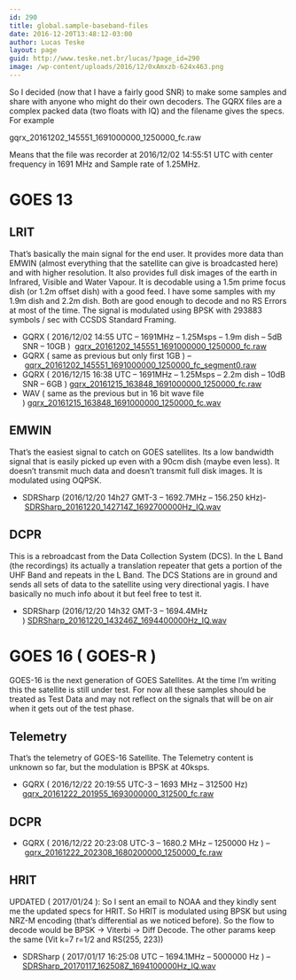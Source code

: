 ```yaml
---
id: 290
title: global.sample-baseband-files
date: 2016-12-20T13:48:12-03:00
author: Lucas Teske
layout: page
guid: http://www.teske.net.br/lucas/?page_id=290
image: /wp-content/uploads/2016/12/0xAmxzb-624x463.png
---
```

So I decided (now that I have a fairly good SNR) to make some samples and share with anyone who might do their own decoders. The GQRX files are a complex packed data (two floats with IQ) and the filename gives the specs. For example

gqrx\_20161202\_145551\_1691000000\_1250000_fc.raw

Means that the file was recorder at 2016/12/02 14:55:51 UTC with center frequency in 1691 MHz and Sample rate of 1.25MHz.

# GOES 13

## LRIT

That&#8217;s basically the main signal for the end user. It provides more data than EMWIN (almost everything that the satellite can give is broadcasted here) and with higher resolution. It also provides full disk images of the earth in Infrared, Visible and Water Vapour. It is decodable using a 1.5m prime focus dish (or 1.2m offset dish) with a good feed. I have some samples with my 1.9m dish and 2.2m dish. Both are good enough to decode and no RS Errors at most of the time. The signal is modulated using BPSK with 293883 symbols / sec with CCSDS Standard Framing.

  * GQRX ( 2016/12/02 14:55 UTC &#8211; 1691MHz &#8211; 1.25Msps &#8211; 1.9m dish &#8211; 5dB SNR &#8211; 10GB )  [gqrx\_20161202\_145551\_1691000000\_1250000_fc.raw](https://www.teske.net.br/lucas/basebands/goes13/lrit/gqrx_20161202_145551_1691000000_1250000_fc.raw)
  * GQRX ( same as previous but only first 1GB ) &#8211; [gqrx\_20161202\_145551\_1691000000\_1250000\_fc\_segment0.raw](https://www.teske.net.br/lucas/basebands/goes13/lrit/gqrx_20161202_145551_1691000000_1250000_fc_segment0.raw)
  * GQRX ( 2016/12/15 16:38 UTC &#8211; 1691MHz &#8211; 1.25Msps &#8211; 2.2m dish &#8211; 10dB SNR &#8211; 6GB ) [gqrx\_20161215\_163848\_1691000000\_1250000_fc.raw](https://www.teske.net.br/lucas/basebands/goes13/lrit/gqrx_20161215_163848_1691000000_1250000_fc.raw)
  * WAV ( same as the previous but in 16 bit wave file ) [gqrx\_20161215\_163848\_1691000000\_1250000_fc.wav](https://www.teske.net.br/lucas/basebands/goes13/lrit/gqrx_20161215_163848_1691000000_1250000_fc.wav)

## EMWIN

That&#8217;s the easiest signal to catch on GOES satellites. Its a low bandwidth signal that is easily picked up even with a 90cm dish (maybe even less). It doesn&#8217;t transmit much data and doesn&#8217;t transmit full disk images. It is modulated using OQPSK.

  * SDRSharp (2016/12/20 14h27 GMT-3 &#8211; 1692.7MHz &#8211; 156.250 kHz)- [SDRSharp\_20161220\_142714Z\_1692700000Hz\_IQ.wav](https://www.teske.net.br/lucas/basebands/goes13/emwin/SDRSharp_20161220_142714Z_1692700000Hz_IQ.wav)

## DCPR

This is a rebroadcast from the Data Collection System (DCS). In the L Band (the recordings) its actually a translation repeater that gets a portion of the UHF Band and repeats in the L Band. The DCS Stations are in ground and sends all sets of data to the satellite using very directional yagis. I have basically no much info about it but feel free to test it.

  * SDRSharp (2016/12/20 14h32 GMT-3 &#8211; 1694.4MHz ) [SDRSharp\_20161220\_143246Z\_1694400000Hz\_IQ.wav](https://www.teske.net.br/lucas/basebands/goes13/dcpr/SDRSharp_20161220_143246Z_1694400000Hz_IQ.wav)

# GOES 16 ( GOES-R )

GOES-16 is the next generation of GOES Satellites. At the time I&#8217;m writing this the satellite is still under test. For now all these samples should be treated as Test Data and may not reflect on the signals that will be on air when it gets out of the test phase.

## Telemetry

That&#8217;s the telemetry of GOES-16 Satellite. The Telemetry content is unknown so far, but the modulation is BPSK at 40ksps.

  * GQRX ( 2016/12/22 20:19:55 UTC-3 &#8211; 1693 MHz &#8211; 312500 Hz) [gqrx\_20161222\_201955\_1693000000\_312500_fc.raw](https://www.teske.net.br/lucas/basebands/goes16/TLM/gqrx_20161222_201955_1693000000_312500_fc.raw)

## DCPR

  * GQRX ( 2016/12/22 20:23:08 UTC-3 &#8211; 1680.2 MHz &#8211; 1250000 Hz ) &#8211; [gqrx\_20161222\_202308\_1680200000\_1250000_fc.raw](https://www.teske.net.br/lucas/basebands/goes16/DCPR/gqrx_20161222_202308_1680200000_1250000_fc.raw)

## HRIT

UPDATED ( 2017/01/24 ): So I sent an email to NOAA and they kindly sent me the updated specs for HRIT. So HRIT is modulated using BPSK but using NRZ-M encoding (that&#8217;s differential as we noticed before). So the flow to decode would be BPSK -> Viterbi -> Diff Decode. The other params keep the same (Vit k=7 r=1/2 and RS(255, 223))

  * SDRSharp ( 2017/01/17 16:25:08 UTC &#8211; 1694.1MHz &#8211; 5000000 Hz ) &#8211; [SDRSharp\_20170117\_162508Z\_1694100000Hz\_IQ.wav](https://www.teske.net.br/lucas/basebands/goes16/HRIT/SDRSharp_20170117_162508Z_1694100000Hz_IQ.wav)